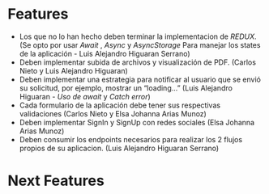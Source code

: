 # Features

  - Los que no lo han hecho deben terminar la implementacion de *REDUX*. (Se opto por usar *Await* , *Async* y *AsyncStorage* Para manejar los states de la aplicación - Luis Alejandro Higuaran Serrano)
  - Deben implementar subida de archivos y  visualización de PDF. (Carlos Nieto y Luis Alejandro Higuaran)
  - Deben implementar una estrategia para notificar al usuario que se envió su solicitud, por ejemplo, mostrar un “loading...”  (Luis Alejandro Higuaran - *Uso de await* y *Catch error*)
  - Cada formulario de la aplicación debe tener sus respectivas validaciones (Carlos Nieto y Elsa Johanna Arias Munoz)
  - Deben implementar SignIn y SignUp con redes sociales (Elsa Johanna Arias Munoz)
  - Deben consumir los endpoints necesarios para realizar los 2 flujos propios de su aplicacion. (Luis Alejandro Higuaran Serrano)

# Next Features


